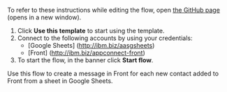 To refer to these instructions while editing the flow, open [the GitHub page](https://github.com/ot4i/app-connect-templates/blob/main/resources/markdown/Create%20a%20message%20in%20Front%20for%20each%20new%20contact%20added%20to%20Front%20from%20a%20sheet%20in%20Google%20Sheets_instructions) (opens in a new window).

1. Click **Use this template** to start using the template.
2. Connect to the following accounts by using your credentials:
   - [Google Sheets] (http://ibm.biz/aasgsheets)
   - [Front] (http://ibm.biz/appconnect-front)
3. To start the flow, in the banner click **Start flow**.
   
Use this flow to create a message in Front for each new contact added to Front from a sheet in Google Sheets.

